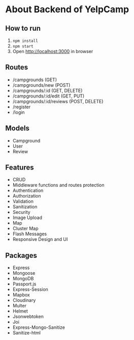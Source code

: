 # About Backend of YelpCamp

## How to run

1. `npm install`
2. `npm start`
3. Open [http://localhost:3000](http://localhost:3000) in browser

## Routes

- /campgrounds (GET)
- /campgrounds/new (POST)
- /campgrounds/:id (GET, DELETE)
- /campgrounds/:id/edit (GET, PUT)
- /campgrounds/:id/reviews (POST, DELETE)
- /register
- /login

## Models

- Campground
- User
- Review

## Features

- CRUD
- Middleware functions and routes protection
- Authentication
- Authorization
- Validation
- Sanitization
- Security
- Image Upload
- Map
- Cluster Map
- Flash Messages
- Responsive Design and UI

## Packages

- Express
- Mongoose
- MongoDB
- Passport.js
- Express-Session
- Mapbox
- Cloudinary
- Multer
- Helmet
- Jsonwebtoken
- Joi
- Express-Mongo-Sanitize
- Sanitize-html

